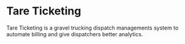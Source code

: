 # Tare Ticketing
Tare Ticketing is a gravel trucking dispatch managements system to automate billing and give dispatchers better analytics. 
